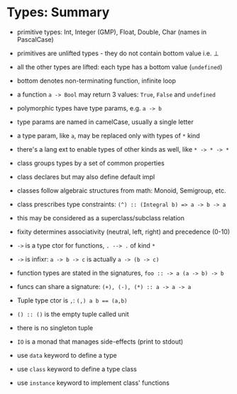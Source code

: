 # Types: Summary

- primitive types: Int, Integer (GMP), Float, Double, Char (names in PascalCase)
- primitives are unlifted types - they do not contain bottom value i.e. ⊥
- all the other types are lifted: each type has a bottom value (`undefined`)
- bottom denotes non-terminating function, infinite loop
- a function `a -> Bool` may return 3 values: `True`, `False` and `undefined`

- polymorphic types have type params, e.g. `a -> b`
- type params are named in camelCase, usually a single letter
- a type param, like `a`, may be replaced only with types of `*` kind
- there's a lang ext to enable types of other kinds as well, like `* -> * -> *`

- class groups types by a set of common properties
- class declares but may also define default impl
- classes follow algebraic structures from math: Monoid, Semigroup, etc.
- class prescribes type constraints: `(^) :: (Integral b) => a -> b -> a`
- this may be considered as a superclass/subclass relation

- fixity determines associativity (neutral, left, right) and precedence (0-10)

- `->` is a type ctor for functions, `. --> .` of kind `*`
- `->` is infixr: `a -> b -> c` is actually `a -> (b -> c)`
- function types are stated in the signatures, `foo :: -> a (a -> b) -> b`
- funcs can share a signature: `(+), (-), (*) :: a -> a -> a`


- Tuple type ctor is `,`: `(,) a b == (a,b)`
- `() :: ()` is the empty tuple called unit
- there is no singleton tuple

- `IO` is a monad that manages side-effects (print to stdout)


- use `data` keyword to define a type
- use `class` keyword to define a type class
- use `instance` keyword to implement class' functions
